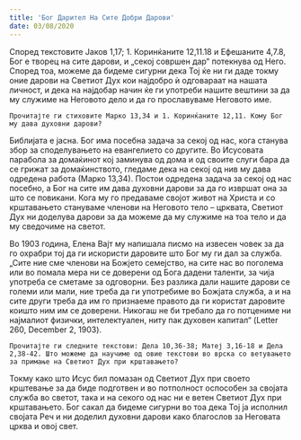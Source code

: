 ```yaml
---
title: 'Бог Дарител На Сите Добри Дарови'
date: 03/08/2020
---
```


Според текстовите Јаков 1,17; 1. Коринќаните 12,11.18 и Ефешаните 4,7.8, Бог е творец на сите дарови, и „секој совршен дар“ потекнува од Него. Според тоа, можеме да бидеме сигурни дека Тој ќе ни ги даде токму оние дарови на Светиот Дух кои најдобро ѝ одговараат на нашата личност, и дека на најдобар начин ќе ги употреби нашите вештини за да му служиме на Неговото дело и да го прославуваме Неговото име.

`Прочитајте ги стиховите Марко 13,34 и 1. Коринќаните 12,11. Кому Бог му дава духовни дарови?`

Библијата е јасна. Бог има посебна задача за секој од нас, кога станува збор за споделувањето на евангелието со другите. Во Исусовата парабола за домаќинот кој заминува од дома и од своите слуги бара да се грижат за домаќинството, гледаме дека на секој од нив му дава одредена работа (Марко 13,34). Постои одредена задача за секој од нас посебно, а Бог на сите им дава духовни дарови за да го извршат она за што се повикани. Кога му го предаваме својот живот на Христа и со крштавањето стануваме членови на Неговото тело – црквата, Светиот Дух ни доделува дарови за да можеме да му служиме на тоа тело и да му сведочиме на светот.

Во 1903 година, Елена Вајт му напишала писмо на извесен човек за да го охрабри тој да ги искористи даровите што Бог му ги дал за служба. „Сите ние сме членови на Божјето семејство, на сите нас во поголема или во помала мера ни се доверени од Бога дадени таленти, за чија употреба се сметаме за одговорни. Без разлика дали нашите дарови се големи или мали, ние треба да ги употребиме во Божјата служба, а и на сите други треба да им го признаеме правото да ги користат даровите коишто ним им се доверени. Никогаш не би требало да го потцениме ни најмалиот физички, интелектуален, ниту пак духовен капитал“ (Letter 260, December 2, 1903).

`Прочитајте ги следните текстови: Дела 10,36-38; Матеј 3,16-18 и Дела 2,38-42. Што можеме да научиме од овие текстови во врска со ветувањето за примање на Светиот Дух при крштавањето?`

Токму како што Исус бил помазан од Светиот Дух при своето крштевање за да биде подготвен и во потполност оспособен за својата служба во светот, така и на секого од нас ни е ветен Светиот Дух при крштавањето. Бог сакал да бидеме сигурни во тоа дека Тој ја исполнил својата Реч и ни доделил духовни дарови како благослов за Неговата црква и овој свет.